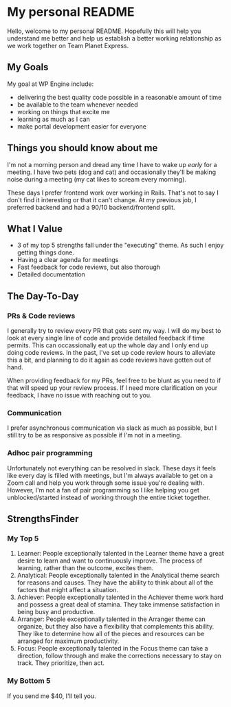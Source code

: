 # My personal README
Hello, welcome to my personal README. Hopefully this will help you understand me better and help us establish a better working relationship as we work together on Team Planet Express.  

## My Goals

My goal at WP Engine include:
- delivering the best quality code possible in a reasonable amount of time
- be available to the team whenever needed
- working on things that excite me
- learning as much as I can
- make portal development easier for everyone

## Things you should know about me
I'm not a morning person and dread any time I have to wake up _early_ for a meeting. I have two pets (dog and cat) and occasionally they'll be making noise during a meeting (my cat likes to scream every morning). 

These days I prefer frontend work over working in Rails. That's not to say I don't find it interesting or that it can't change. At my previous job, I preferred backend and had a 90/10 backend/frontend split. 

## What I Value
- 3 of my top 5 strengths fall under the "executing" theme. As such I enjoy getting things done.
- Having a clear agenda for meetings
- Fast feedback for code reviews, but also thorough
- Detailed documentation

## The Day-To-Day

### PRs & Code reviews
I generally try to review every PR that gets sent my way. I will do my best to look at every single line of code and provide detailed feedback if time permits. This can occassionally eat up the whole day and I only end up doing code reviews. In the past, I've set up code review hours to alleviate this a bit, and planning to do it again as code reviews have gotten out of hand.

When providing feedback for my PRs, feel free to be blunt as you need to if that will speed up your review process. If I need more clarification on your feedback, I have no issue with reaching out to you. 

### Communication
I prefer asynchronous communication via slack as much as possible, but I still try to be as responsive as possible if I'm not in a meeting. 

### Adhoc pair programming
Unfortunately not everything can be resolved in slack. These days it feels like every day is filled with meetings, but I'm always available to get on a Zoom call and help you work through some issue you're dealing with. However, I'm not a fan of pair programming so I like helping you get unblocked/started instead of working through the entire ticket together.

## StrengthsFinder

### My Top 5
1. Learner: People exceptionally talented in the Learner theme have a great desire to learn and want to continuously improve. The process of learning, rather than the outcome, excites them.
2. Analytical: People exceptionally talented in the Analytical theme search for reasons and causes. They have the ability to think about all of the factors that might affect a situation.
3. Achiever: People exceptionally talented in the Achiever theme work hard and possess a great deal of stamina. They take immense satisfaction in being busy and productive.
4. Arranger: People exceptionally talented in the Arranger theme can organize, but they also have a flexibility that complements this ability. They like to determine how all of the pieces and resources can be arranged for maximum productivity.
5. Focus: People exceptionally talented in the Focus theme can take a direction, follow through and make the corrections necessary to stay on track. They prioritize, then act.

### My Bottom 5
If you send me $40, I'll tell you.